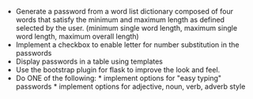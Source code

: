 - Generate a password from a word list dictionary composed of four words that satisfy the minimum and maximum length as defined selected by the user. (minimum single word length, maximum single word length, maximum overall length)
- Implement a checkbox to enable letter for number substitution in the passwords
- Display passwords in a table using templates
- Use the bootstrap plugin for flask to improve the look and feel.
- Do ONE of the following: * implement options for "easy typing" passwords * implement options for adjective, noun, verb, adverb style
